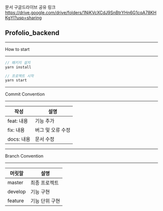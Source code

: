 문서 구글드라이브 공유 링크
https://drive.google.com/drive/folders/1NjKVcXCdJ9SnBtrYHn6G1cqA78KHKgYI?usp=sharing

## Profolio_backend

---

How to start

---

```jsx
// 패키지 설치
yarn install

// 프로젝트 시작
yarn start
```

---

Commit Convention

---

| 작성 | 설명 |
| --- | --- |
| feat: 내용 | 기능 추가 |
| fix: 내용 | 버그 및 오류 수정 |
| docs: 내용 | 문서 수정 |

---

Branch Convention

---

| 머릿말 | 설명 |
| --- | --- |
| master | 최종 프로젝트 |
| develop | 기능 구현 |
| feature | 기능 단위 구현 |

